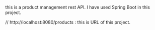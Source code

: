 this is a product management rest API.
I have used Spring Boot in this project.

//  http://localhost:8080/products : this is URL of this project.
